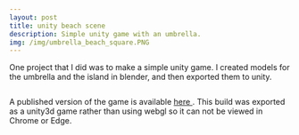```yaml
---
layout: post
title: unity beach scene
description: Simple unity game with an umbrella. 
img: /img/umbrella_beach_square.PNG
---
```


One project that I did was to make a simple unity game. I created models for the umbrella and the island in blender, and then exported them to unity. 

<div class="img_row">
<a href="{{ site.baseurl }}/unity_beach_scene">
<img class="" src="{{ site.baseurl }}/img/umbrella_beach_screen.PNG" alt="" title="example image"/>
</a>
</div>

A published version of the game is available <a href="{{ site.baseurl }}/unity_beach_scene"> here </a>. This build was exported as a unity3d game rather than using webgl so it can not be viewed in Chrome or Edge. 